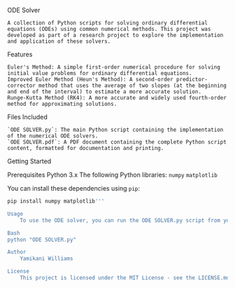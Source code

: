 ODE Solver

	A collection of Python scripts for solving ordinary differential equations (ODEs) using common numerical methods. This project was developed as part of a research project to explore the implementation and application of these solvers.

Features

	Euler's Method: A simple first-order numerical procedure for solving initial value problems for ordinary differential equations.
	Improved Euler Method (Heun's Method): A second-order predictor-corrector method that uses the average of two slopes (at the beginning and end of the interval) to estimate a more accurate solution.
	Runge-Kutta Method (RK4): A more accurate and widely used fourth-order method for approximating solutions. 

Files Included

	`ODE SOLVER.py`: The main Python script containing the implementation of the numerical ODE solvers.
	`ODE SOLVER.pdf`: A PDF document containing the complete Python script content, formatted for documentation and printing.

Getting Started

   Prerequisites
	Python 3.x
	The following Python libraries:
		`numpy`
		`matplotlib`

You can install these dependencies using `pip`:

```bash
pip install numpy matplotlib'''

Usage
	To use the ODE solver, you can run the ODE SOLVER.py script from your terminal:

Bash
python "ODE SOLVER.py"

Author
	Yamikani Williams

License
	This project is licensed under the MIT License - see the LICENSE.md file for details.